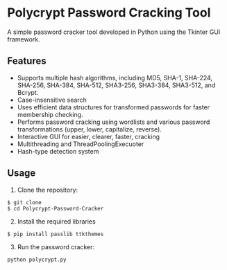 # Polycrypt Password Cracking Tool
A simple password cracker tool developed in Python using the Tkinter GUI framework.

## Features

- Supports multiple hash algorithms, including MD5, SHA-1, SHA-224, SHA-256, SHA-384, SHA-512, SHA3-256, SHA3-384, SHA3-512, and Bcrypt.
- Case-insensitive search
- Uses efficient data structures for transformed passwords for faster membership checking.
- Performs password cracking using wordlists and various password transformations (upper, lower, capitalize, reverse).
- Interactive GUI for easier, clearer, faster, cracking
- Multithreading and ThreadPoolingExecuoter
- Hash-type detection system

## Usage

1. Clone the repository:
```
$ git clone 
$ cd Polycrypt-Password-Cracker
```
2. Install the required libraries
```python
$ pip install passlib ttkthemes
```
3. Run the password cracker:
```python
python polycrypt.py
```

